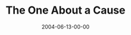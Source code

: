 ---
layout: message
category: message
series: "The One About Coffee"
title: "The One About a Cause"
date: 2004-06-13-00-00
message_id: 167
audio: "http://s3.amazonaws.com/crossroads-media/media/legacy/mp3/TOAC_02_06-13-04_The_One_About_A_Cause.mp3"
audio-duration: "38:56"
flag: "N"
---